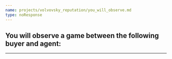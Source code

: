 ```yaml
---
name: projects/volvovsky_reputation/you_will_observe.md
type: noResponse
---
```


## You will observe a game between the following buyer and agent:

---
